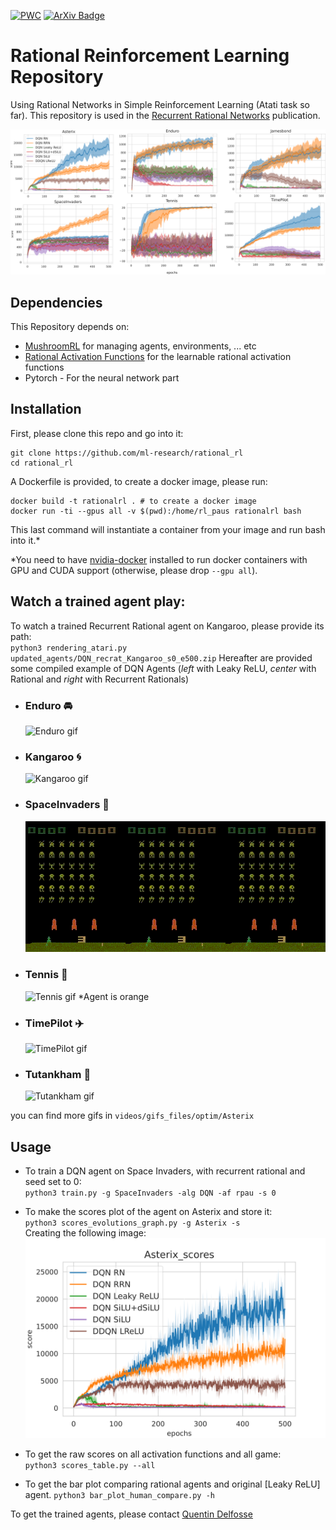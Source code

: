 [![PWC](https://img.shields.io/endpoint.svg?url=https://paperswithcode.com/badge/recurrent-rational-networks/atari-games-on-atari-2600-tennis)](https://paperswithcode.com/sota/atari-games-on-atari-2600-tennis?p=recurrent-rational-networks)
[![ArXiv Badge](https://img.shields.io/badge/Paper-arXiv-blue.svg)](https://arxiv.org/abs/2102.09407)


# Rational Reinforcement Learning Repository

Using Rational Networks in Simple Reinforcement Learning (Atati task so far).
This repository is used in the [Recurrent Rational Networks](https://arxiv.org/pdf/2102.09407.pdf) publication.

![rl scores](./images/rl_scores.png)


## Dependencies
This Repository depends on:
* [MushroomRL](https://github.com/MushroomRL/mushroom-rl) for managing agents, environments, ... etc
* [Rational Activation Functions](https://github.com/ml-research/activation_functions) for the learnable rational activation functions
* Pytorch - For the neural network part

## Installation
First, please clone this repo and go into it:

    git clone https://github.com/ml-research/rational_rl
    cd rational_rl

A Dockerfile is provided, to create a docker image, please run:

    docker build -t rationalrl . # to create a docker image
    docker run -ti --gpus all -v $(pwd):/home/rl_paus rationalrl bash

This last command will instantiate a container from your image and run bash into it.*

\*You need to have [nvidia-docker](https://docs.nvidia.com/datacenter/cloud-native/container-toolkit/install-guide.html#docker) installed to run docker containers with GPU and CUDA support (otherwise, please drop `--gpu all`).

## Watch a trained agent play:
To watch a trained Recurrent Rational agent on Kangaroo, please provide its path: <br/>
`python3 rendering_atari.py updated_agents/DQN_recrat_Kangaroo_s0_e500.zip`
Hereafter are provided some compiled example of DQN Agents (*left* with Leaky ReLU, *center* with Rational and *right* with Recurrent Rationals)
* ### Enduro :oncoming_automobile:
  ![Enduro gif](./videos/gifs_files/Enduro-optim.gif)
* ### Kangaroo :cyclone:
  ![Kangaroo gif](./videos/gifs_files/Kangaroo-optim.gif)
* ### SpaceInvaders :space_invader:
  ![SpaceInvaders gif](./videos/gifs_files/SpaceInvaders-optim.gif)
* ### Tennis :tennis:
  ![Tennis gif](./videos/gifs_files/Tennis-optim.gif) *Agent is orange
* ### TimePilot :airplane:
  ![TimePilot gif](./videos/gifs_files/TimePilot-optim.gif)
* ### Tutankham :ring:
  ![Tutankham gif](./videos/gifs_files/Tutankham-optim.gif)

you can find more gifs in `videos/gifs_files/optim/Asterix`
## Usage
* To train a DQN agent on Space Invaders, with recurrent rational and seed set to 0: <br/>
`python3 train.py -g SpaceInvaders -alg DQN -af rpau -s 0`

* To make the scores plot of the agent on Asterix and store it:<br/>
`python3 scores_evolutions_graph.py -g Asterix -s` <br/>
Creating the following image: <br/>
![Alt text](./images/scores_graphs/Asterix_scores.svg)

* To get the raw scores on all activation functions and all game:<br/>
`python3 scores_table.py --all`

* To get the bar plot comparing rational agents and original [Leaky ReLU] agent.
`python3 bar_plot_human_compare.py -h`

To get the trained agents, please contact [Quentin Delfosse](mailto:quentin.delfosse@cs.tu-darmstadt.de)
